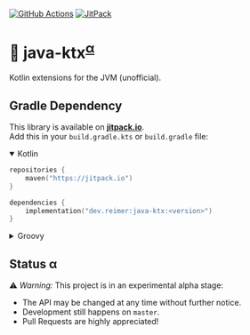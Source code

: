 [![GitHub Actions](https://img.shields.io/github/workflow/status/reimersoftware/java-ktx/CI?style=flat-square)](https://github.com/reimersoftware/java-ktx/actions?query=workflow%3A"CI")
[![JitPack](https://img.shields.io/jitpack/v/github/reimersoftware/java-ktx?style=flat-square)](https://jitpack.io/#dev.reimer/java-ktx)

# 🧰 java-ktx<sup>[α](#status-α)</sup>

Kotlin extensions for the JVM (unofficial).

## Gradle Dependency

This library is available on [**jitpack.io**](https://jitpack.io/#dev.reimer/java-ktx).  
Add this in your `build.gradle.kts` or `build.gradle` file:

<details open><summary>Kotlin</summary>

```kotlin
repositories {
    maven("https://jitpack.io")
}

dependencies {
    implementation("dev.reimer:java-ktx:<version>")
}
```

</details>

<details><summary>Groovy</summary>

```groovy
repositories {
    maven { url 'https://jitpack.io' }
}

dependencies {
    implementation 'dev.reimer:java-ktx:<version>'
}
```

</details>

## Status α

⚠️ _Warning:_ This project is in an experimental alpha stage:
- The API may be changed at any time without further notice.
- Development still happens on `master`.
- Pull Requests are highly appreciated!